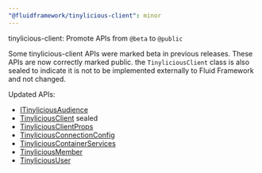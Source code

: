 ```yaml
---
"@fluidframework/tinylicious-client": minor
---
```


tinylicious-client: Promote APIs from `@beta` to `@public`

Some tinylicious-client APIs were marked beta in previous releases. These APIs are now correctly marked public. the
`TinyliciousClient` class is also sealed to indicate it is not to be implemented externally to Fluid Framework and not
changed.

Updated APIs:

- [ITinyliciousAudience](https://fluidframework.com/docs/api/v2/tinylicious-client/itinyliciousaudience-typealias)
- [TinyliciousClient](https://fluidframework.com/docs/api/v2/tinylicious-client/tinyliciousclient-class) sealed
- [TinyliciousClientProps](https://fluidframework.com/docs/api/v2/tinylicious-client/tinyliciousclientprops-interface)
- [TinyliciousConnectionConfig](https://fluidframework.com/docs/api/v2/tinylicious-client/tinyliciousconnectionconfig-interface)
- [TinyliciousContainerServices](https://fluidframework.com/docs/api/v2/tinylicious-client/tinyliciouscontainerservices-interface)
- [TinyliciousMember](https://fluidframework.com/docs/api/v2/tinylicious-client/tinyliciousmember-interface)
- [TinyliciousUser](https://fluidframework.com/docs/api/v2/tinylicious-client/tinylicioususer-interface)
